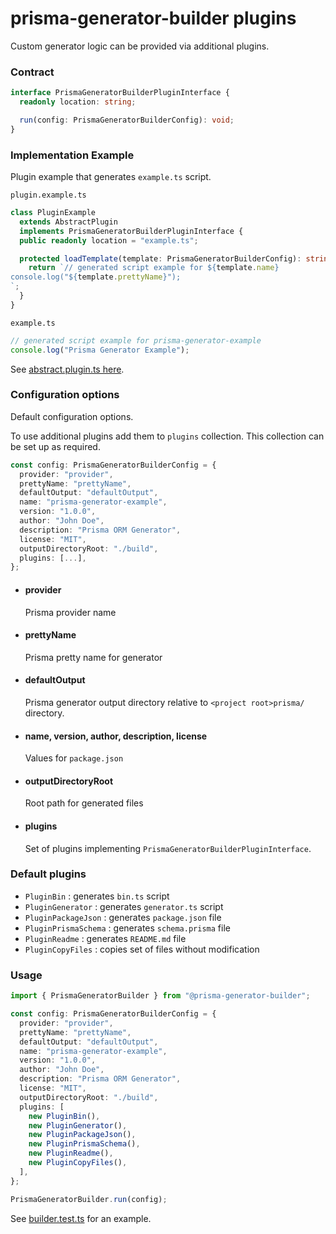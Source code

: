# prisma-generator-builder plugins

Custom generator logic can be provided via additional plugins.

### Contract

```typescript
interface PrismaGeneratorBuilderPluginInterface {
  readonly location: string;

  run(config: PrismaGeneratorBuilderConfig): void;
}
```

### Implementation Example

Plugin example that generates `example.ts` script.

`plugin.example.ts`
```typescript
class PluginExample
  extends AbstractPlugin
  implements PrismaGeneratorBuilderPluginInterface {
  public readonly location = "example.ts";

  protected loadTemplate(template: PrismaGeneratorBuilderConfig): string {
    return `// generated script example for ${template.name}
console.log("${template.prettyName}");
`;
  }
}
```

`example.ts`
```typescript
// generated script example for prisma-generator-example
console.log("Prisma Generator Example");
```

See [abstract.plugin.ts here](src%2Fcomponent%2Fgenerator-plugin%2Fabstract.plugin.ts).

### Configuration options

Default configuration options.

To use additional plugins add them to `plugins` collection.
This collection can be set up as required.

```typescript
const config: PrismaGeneratorBuilderConfig = {
  provider: "provider",
  prettyName: "prettyName",
  defaultOutput: "defaultOutput",
  name: "prisma-generator-example",
  version: "1.0.0",
  author: "John Doe",
  description: "Prisma ORM Generator",
  license: "MIT",
  outputDirectoryRoot: "./build",
  plugins: [...],
};
```

- #### provider
    Prisma provider name

- #### prettyName
    Prisma pretty name for generator

- #### defaultOutput
    Prisma generator output directory relative to `<project root>prisma/` directory.

- #### name, version, author, description, license
    Values for `package.json`


- #### outputDirectoryRoot
    Root path for generated files


- #### plugins
    Set of plugins implementing `PrismaGeneratorBuilderPluginInterface`.


### Default plugins

- `PluginBin` : generates `bin.ts` script
- `PluginGenerator` : generates `generator.ts` script
- `PluginPackageJson` : generates `package.json` file
- `PluginPrismaSchema` : generates `schema.prisma` file
- `PluginReadme` : generates `README.md` file
- `PluginCopyFiles` : copies set of files without modification


### Usage

```typescript
import { PrismaGeneratorBuilder } from "@prisma-generator-builder";

const config: PrismaGeneratorBuilderConfig = {
  provider: "provider",
  prettyName: "prettyName",
  defaultOutput: "defaultOutput",
  name: "prisma-generator-example",
  version: "1.0.0",
  author: "John Doe",
  description: "Prisma ORM Generator",
  license: "MIT",
  outputDirectoryRoot: "./build",
  plugins: [
    new PluginBin(),
    new PluginGenerator(),
    new PluginPackageJson(),
    new PluginPrismaSchema(),
    new PluginReadme(),
    new PluginCopyFiles(),
  ],
};

PrismaGeneratorBuilder.run(config);
```

See [builder.test.ts](src/component/generator/builder.test.ts) for an example.

